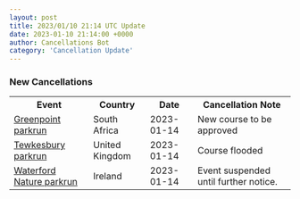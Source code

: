 ```yaml
---
layout: post
title: 2023/01/10 21:14 UTC Update
date: 2023-01-10 21:14:00 +0000
author: Cancellations Bot
category: 'Cancellation Update'
---
```


<h3>New Cancellations</h3>
<div class='hscrollable'>
<table style='width: 100%'>
    <tr>
        <th>Event</th>
        <th>Country</th>
        <th>Date</th>
        <th>Cancellation Note</th>
    </tr>
    <tr>
        <td><a href="https://www.parkrun.co.za/greenpoint">Greenpoint parkrun</a></td>
        <td>South Africa</td>
        <td>2023-01-14</td>
        <td>New course to be approved</td>
    </tr>
    <tr>
        <td><a href="https://www.parkrun.org.uk/tewkesbury">Tewkesbury parkrun</a></td>
        <td>United Kingdom</td>
        <td>2023-01-14</td>
        <td>Course flooded</td>
    </tr>
    <tr>
        <td><a href="https://www.parkrun.ie/waterfordnature">Waterford Nature parkrun</a></td>
        <td>Ireland</td>
        <td>2023-01-14</td>
        <td>Event suspended until further notice.</td>
    </tr>
</table>
</div>
